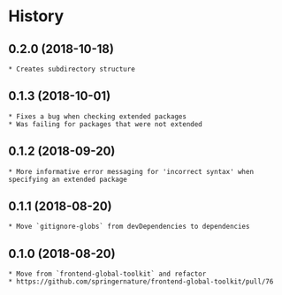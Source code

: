# History

## 0.2.0 (2018-10-18)
	* Creates subdirectory structure

## 0.1.3 (2018-10-01)
	* Fixes a bug when checking extended packages
	* Was failing for packages that were not extended

## 0.1.2 (2018-09-20)
	* More informative error messaging for 'incorrect syntax' when specifying an extended package

## 0.1.1 (2018-08-20)
	* Move `gitignore-globs` from devDependencies to dependencies

## 0.1.0 (2018-08-20)
	* Move from `frontend-global-toolkit` and refactor
    * https://github.com/springernature/frontend-global-toolkit/pull/76
